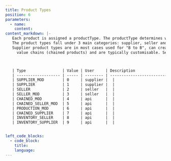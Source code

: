 ```yaml
---
title: Product Types
position: 6
parameters:
  - name:
    content:
content_markdown: |-
   Each product is assigned a productType. The productType determines which features are made available to it's users.
   The product types fall under 3 main categories: supplier, seller and system.
   Supplier product types are in most cases used for "B to B", can create new
     value chains (chained products) and are typically customisable. Seller product types are in most cases "B to C" and do not require customisation. System product types can not be assigned by users but are auto assigned by the API, they are used by the API to assist with chaining and automation.



   | Type                | Value | User     | Description                 |
   | ------------------- | ----- | -------- | --------------------------- |
   | SUPPLIER_MOD        | 0     | supplier |  |
   | SUPPLIER            | 1     | supplier |  |
   | SELLER              | 2     | seller   |  |
   | SELLER_MOD          | 3     | seller   |  |
   | CHAINED_MOD         | 4     | api      |  |
   | CHAINED_SELLER_MOD  | 5     | api      |  |
   | PRODUCTION_MOD      | 6     | api      |  |
   | CHAINED_SUPPLIER    | 7     | api      |  |
   | INVENTORY_SELLER    | 8     | api      |  |
   | INVENTORY_SUPPLIER  | 9     | api      |  |


left_code_blocks:
  - code_block:
    title:
    language:
---
```

